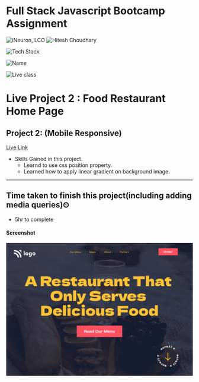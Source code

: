 # Full Stack Javascript Bootcamp Assignment

![iNeuron, LCO](https://img.shields.io/badge/iNeuron-LCO-green)
![Hitesh Choudhary](https://img.shields.io/badge/Hitesh--Choudhary-Full--stack--JS--bootcamp-red)

![Tech Stack](https://img.shields.io/badge/Tech%20Stack-HTML%20%7C%20CSS-blue)

![Name](https://img.shields.io/badge/Project%20Made%20by-Shubham%20Somvanshi-white)

![Live class](https://img.shields.io/badge/Live%20Project%202-Food%20Restaurant%20Home%20Page-orange)

# Live Project 2 : Food Restaurant Home Page

## Project 2: (Mobile Responsive)
[Live Link](https://deliceousfood.netlify.app/)

-   Skills Gained in this project.
    -   Learnd to use css position property.
    -   Learned how to apply linear gradient on background image.
    
---

## Time taken to finish this project(including adding media queries)⏲

-   5hr to complete

#### Screenshot

![Desktop](./2.png)
